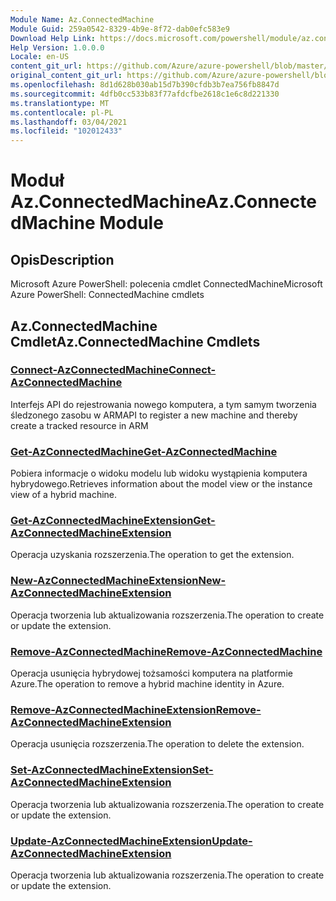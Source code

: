 ```yaml
---
Module Name: Az.ConnectedMachine
Module Guid: 259a0542-8329-4b9e-8f72-dab0efc583e9
Download Help Link: https://docs.microsoft.com/powershell/module/az.connectedmachine
Help Version: 1.0.0.0
Locale: en-US
content_git_url: https://github.com/Azure/azure-powershell/blob/master/src/ConnectedMachine/help/Az.ConnectedMachine.md
original_content_git_url: https://github.com/Azure/azure-powershell/blob/master/src/ConnectedMachine/help/Az.ConnectedMachine.md
ms.openlocfilehash: 8d1d628b030ab15d7b390cfdb3b7ea756fb8847d
ms.sourcegitcommit: 4dfb0cc533b83f77afdcfbe2618c1e6c8d221330
ms.translationtype: MT
ms.contentlocale: pl-PL
ms.lasthandoff: 03/04/2021
ms.locfileid: "102012433"
---
```

# <span data-ttu-id="2b673-101">Moduł Az.ConnectedMachine</span><span class="sxs-lookup"><span data-stu-id="2b673-101">Az.ConnectedMachine Module</span></span>
## <span data-ttu-id="2b673-102">Opis</span><span class="sxs-lookup"><span data-stu-id="2b673-102">Description</span></span>
<span data-ttu-id="2b673-103">Microsoft Azure PowerShell: polecenia cmdlet ConnectedMachine</span><span class="sxs-lookup"><span data-stu-id="2b673-103">Microsoft Azure PowerShell: ConnectedMachine cmdlets</span></span>

## <span data-ttu-id="2b673-104">Az.ConnectedMachine Cmdlet</span><span class="sxs-lookup"><span data-stu-id="2b673-104">Az.ConnectedMachine Cmdlets</span></span>
### [<span data-ttu-id="2b673-105">Connect-AzConnectedMachine</span><span class="sxs-lookup"><span data-stu-id="2b673-105">Connect-AzConnectedMachine</span></span>](Connect-AzConnectedMachine.md)
<span data-ttu-id="2b673-106">Interfejs API do rejestrowania nowego komputera, a tym samym tworzenia śledzonego zasobu w ARM</span><span class="sxs-lookup"><span data-stu-id="2b673-106">API to register a new machine and thereby create a tracked resource in ARM</span></span>

### [<span data-ttu-id="2b673-107">Get-AzConnectedMachine</span><span class="sxs-lookup"><span data-stu-id="2b673-107">Get-AzConnectedMachine</span></span>](Get-AzConnectedMachine.md)
<span data-ttu-id="2b673-108">Pobiera informacje o widoku modelu lub widoku wystąpienia komputera hybrydowego.</span><span class="sxs-lookup"><span data-stu-id="2b673-108">Retrieves information about the model view or the instance view of a hybrid machine.</span></span>

### [<span data-ttu-id="2b673-109">Get-AzConnectedMachineExtension</span><span class="sxs-lookup"><span data-stu-id="2b673-109">Get-AzConnectedMachineExtension</span></span>](Get-AzConnectedMachineExtension.md)
<span data-ttu-id="2b673-110">Operacja uzyskania rozszerzenia.</span><span class="sxs-lookup"><span data-stu-id="2b673-110">The operation to get the extension.</span></span>

### [<span data-ttu-id="2b673-111">New-AzConnectedMachineExtension</span><span class="sxs-lookup"><span data-stu-id="2b673-111">New-AzConnectedMachineExtension</span></span>](New-AzConnectedMachineExtension.md)
<span data-ttu-id="2b673-112">Operacja tworzenia lub aktualizowania rozszerzenia.</span><span class="sxs-lookup"><span data-stu-id="2b673-112">The operation to create or update the extension.</span></span>

### [<span data-ttu-id="2b673-113">Remove-AzConnectedMachine</span><span class="sxs-lookup"><span data-stu-id="2b673-113">Remove-AzConnectedMachine</span></span>](Remove-AzConnectedMachine.md)
<span data-ttu-id="2b673-114">Operacja usunięcia hybrydowej tożsamości komputera na platformie Azure.</span><span class="sxs-lookup"><span data-stu-id="2b673-114">The operation to remove a hybrid machine identity in Azure.</span></span>

### [<span data-ttu-id="2b673-115">Remove-AzConnectedMachineExtension</span><span class="sxs-lookup"><span data-stu-id="2b673-115">Remove-AzConnectedMachineExtension</span></span>](Remove-AzConnectedMachineExtension.md)
<span data-ttu-id="2b673-116">Operacja usunięcia rozszerzenia.</span><span class="sxs-lookup"><span data-stu-id="2b673-116">The operation to delete the extension.</span></span>

### [<span data-ttu-id="2b673-117">Set-AzConnectedMachineExtension</span><span class="sxs-lookup"><span data-stu-id="2b673-117">Set-AzConnectedMachineExtension</span></span>](Set-AzConnectedMachineExtension.md)
<span data-ttu-id="2b673-118">Operacja tworzenia lub aktualizowania rozszerzenia.</span><span class="sxs-lookup"><span data-stu-id="2b673-118">The operation to create or update the extension.</span></span>

### [<span data-ttu-id="2b673-119">Update-AzConnectedMachineExtension</span><span class="sxs-lookup"><span data-stu-id="2b673-119">Update-AzConnectedMachineExtension</span></span>](Update-AzConnectedMachineExtension.md)
<span data-ttu-id="2b673-120">Operacja tworzenia lub aktualizowania rozszerzenia.</span><span class="sxs-lookup"><span data-stu-id="2b673-120">The operation to create or update the extension.</span></span>

